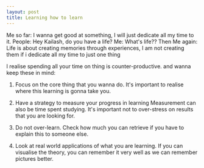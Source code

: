 ```yaml
---
layout: post
title: Learning how to learn
---
```


Me so far: I wanna get good at something, I will just dedicate all my time to it.
People: Hey Kailash, do you have a life?
Me: What's life??
Then Me again: Life is about creating memories through experiences, 
I am not creating them if i dedicate all my time to just one thing

I realise spending all your time on thing is counter-productive. 
and wanna keep these in mind:

1. Focus on the core thing that you wanna do.
It's important to realise where this learning is gonna take you.

2. Have a strategy to measure your progress in learning 
Measurement can also be time spent studying. It's important not to over-stress on results that you are looking for.

3. Do not over-learn.
Check how much you can retrieve if you have to explain this 
to someone else.

4. Look at real world applications of what you are learning. 
If you can visualise the theory, you can remember it very well 
as we can remember pictures better.  
